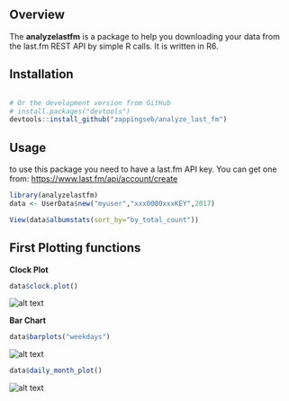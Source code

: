 Overview
--------

The **analyzelastfm** is a package to help you downloading your data from the last.fm REST API by simple R calls.
It is written in R6.


Installation
------------

``` r

# Or the development version from GitHub
# install.packages("devtools")
devtools::install_github("zappingseb/analyze_last_fm")
```

Usage
-----

to use this package you need to have a last.fm API key. You can get one from:
https://www.last.fm/api/account/create

``` r
library(analyzelastfm)
data <- UserData$new("myuser","xxx0000xxxKEY",2017)

View(data$albumstats(sort_by="by_total_count"))
```

First Plotting functions
---

**Clock Plot**

``` r
data$clock.plot()

```
![alt text](https://raw.githubusercontent.com/zappingseb/analyze_last_fm/master/inst/images/clock_plot.png)

**Bar Chart**

``` r
data$barplots("weekdays")

```
![alt text](https://raw.githubusercontent.com/zappingseb/analyze_last_fm/master/inst/images/weekdays.png)

``` r
data$daily_month_plot()

```

![alt text](https://raw.githubusercontent.com/zappingseb/analyze_last_fm/master/inst/images/month_day.png)
